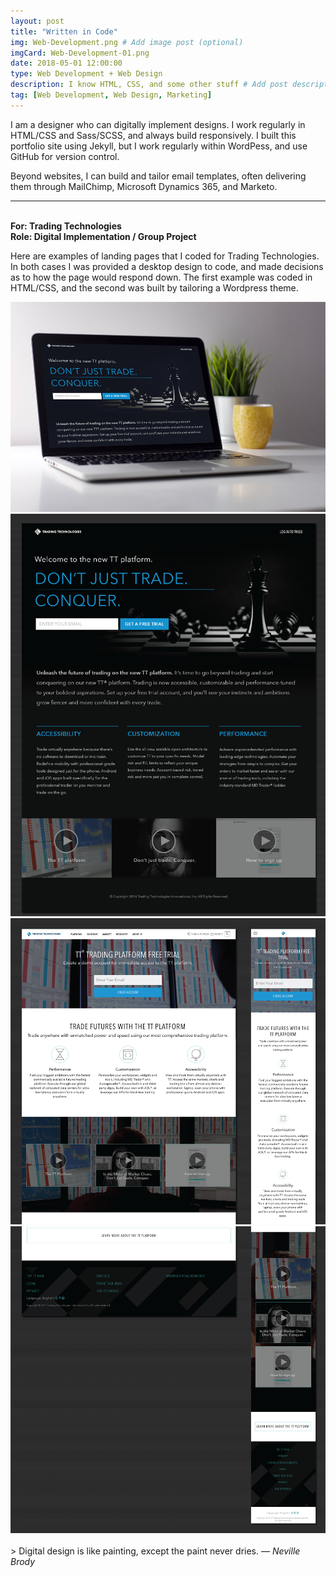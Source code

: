 ```yaml
---
layout: post
title: "Written in Code"
img: Web-Development.png # Add image post (optional)
imgCard: Web-Development-01.png
date: 2018-05-01 12:00:00 
type: Web Development + Web Design
description: I know HTML, CSS, and some other stuff # Add post description (optional)
tag: [Web Development, Web Design, Marketing]
---
```

I am a designer who can digitally implement designs. I work regularly in HTML/CSS and Sass/SCSS, and always build responsively. I built this portfolio site using Jekyll, but I work regularly within WordPess, and use GitHub for version control.

Beyond websites, I can build and tailor email templates, often delivering them through MailChimp, Microsoft Dynamics 365, and Marketo.

<hr/>

<b><br/>For: Trading Technologies</b><br/>
<b>Role: Digital Implementation / Group Project</b>

Here are examples of landing pages that I coded for Trading Technologies.  In both cases I was provided a desktop design to code, and made decisions as to how the page would respond down.  The first example was coded in HTML/CSS, and the second was built by tailoring a Wordpress theme.

<div class="post_image_addl">
    <img src="/assets/img/Web-Development-Conquer.png" alt="Showing a Landing page on a laptop">
</div>
<div class="post_image_addl">
    <img src="/assets/img/Web-Development-Conquer-01.png" alt="Showing a Landing page full design">
</div>
<div class="post_image_addl">
    <img src="/assets/img/Web-Development-trynow-01.png" alt="Showing a Landing Page both desktop and mobile design, top">
</div>
<div class="post_image_addl">
    <img src="/assets/img/Web-Development-trynow-02.png" alt="Showing a Landing Page both desktop and mobile design, bottom">
</div>
<br/>
> Digital design is like painting, except the paint never dries. <cite>― Neville Brody</cite>
